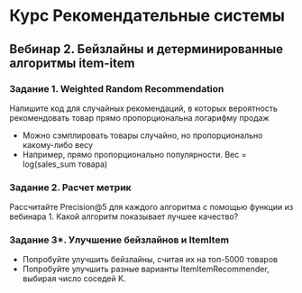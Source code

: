 # Курс Рекомендательные системы

## Вебинар 2. Бейзлайны и детерминированные алгоритмы item-item

### Задание 1. Weighted Random Recommendation
Напишите код для случайных рекомендаций, в которых вероятность рекомендовать товар прямо пропорциональна логарифму продаж

*	Можно сэмплировать товары случайно, но пропорционально какому-либо весу
*	Например, прямо пропорционально популярности. Вес = log(sales_sum товара)

### Задание 2. Расчет метрик
Рассчитайте Precision@5 для каждого алгоритма с помощью функции из вебинара 1. Какой алгоритм показывает лучшее качество?

### Задание 3*. Улучшение бейзлайнов и ItemItem
*	Попробуйте улучшить бейзлайны, считая их на топ-5000 товаров
*	Попробуйте улучшить разные варианты ItemItemRecommender, выбирая число соседей K.
